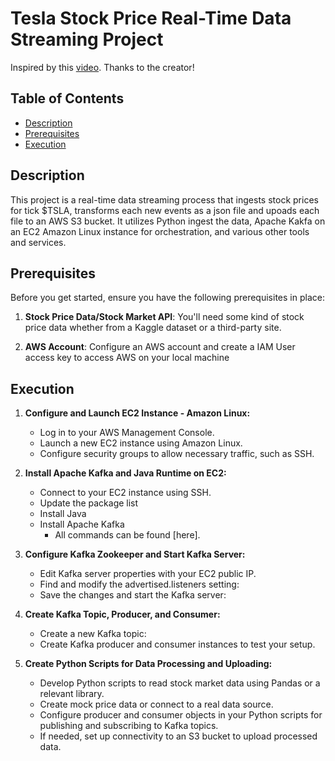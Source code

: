 # Tesla Stock Price Real-Time Data Streaming Project

Inspired by this [video]([https://www.youtube.com/watch?v=q8q3OFFfY6c&t=994s](https://www.youtube.com/watch?v=KerNf0NANMo)). Thanks to the creator!

## Table of Contents

- [Description](#description)
- [Prerequisites](#prerequisites)
- [Execution](#execution)

## Description

This project is a real-time data streaming process that ingests stock prices for tick $TSLA, transforms each new events as a json file and upoads each file to an AWS S3 bucket. It utilizes Python ingest the data, Apache Kakfa on an EC2 Amazon Linux instance for orchestration, and various other tools and services.

## Prerequisites

Before you get started, ensure you have the following prerequisites in place:

1. **Stock Price Data/Stock Market API**: You'll need some kind of stock price data whether from a Kaggle dataset or a third-party site.

2. **AWS Account**: Configure an AWS account and create a IAM User access key to access AWS on your local machine

## Execution

1. **Configure and Launch EC2 Instance - Amazon Linux:**

   - Log in to your AWS Management Console.
   - Launch a new EC2 instance using Amazon Linux.
   - Configure security groups to allow necessary traffic, such as SSH.

2. **Install Apache Kafka and Java Runtime on EC2:**
   - Connect to your EC2 instance using SSH.
   - Update the package list
   - Install Java
   - Install Apache Kafka
      - All commands can be found [here].

4. **Configure Kafka Zookeeper and Start Kafka Server:**

   - Edit Kafka server properties with your EC2 public IP.
   - Find and modify the advertised.listeners setting:
   - Save the changes and start the Kafka server:
  
5. **Create Kafka Topic, Producer, and Consumer:**

   - Create a new Kafka topic:
   - Create Kafka producer and consumer instances to test your setup.

6. **Create Python Scripts for Data Processing and Uploading:**

   - Develop Python scripts to read stock market data using Pandas or a relevant library.
   - Create mock price data or connect to a real data source.
   - Configure producer and consumer objects in your Python scripts for publishing and subscribing to Kafka topics.
   - If needed, set up connectivity to an S3 bucket to upload processed data.


